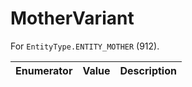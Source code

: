 # MotherVariant

For `EntityType.ENTITY_MOTHER` (912). 

| Enumerator | Value | Description |
| - | - | - |
